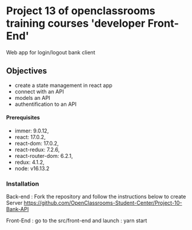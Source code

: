 # Project 13 of openclassrooms training courses 'developer Front-End'

Web app for login/logout bank client

## Objectives

- create a state management in react app
- connect with an API
- models an API
- authentification to an API

#### Prerequisites

- immer: 9.0.12,
- react: 17.0.2,
- react-dom: 17.0.2,
- react-redux: 7.2.6,
- react-router-dom: 6.2.1,
- redux: 4.1.2,
- node: v16.13.2

### Installation

Back-end : Fork the repository and follow the instructions below to create Server
https://github.com/OpenClassrooms-Student-Center/Project-10-Bank-API

Front-End : go to the src/front-end and launch : yarn start
